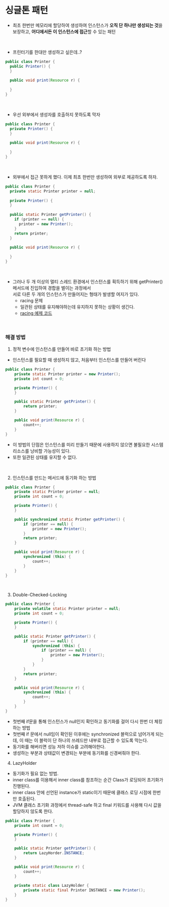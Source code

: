 # 싱글톤 패턴
- 최초 한번만 메모리에 할당하여 생성하여 인스턴스가 **오직 단 하나만 생성되는 것**을 보장하고, **어디에서든 이 인스턴스에 접근**할 수 있는 패턴

<br>

- 프린터기를 한대만 생성하고 싶은데..?
```java
public class Printer {
  public Printer() {
  }
  
  public void print(Resource r) {
    
  }
}
```

<br>

- 우선 외부에서 생성자를 호출하지 못하도록 막자

```java
public class Printer {
  private Printer() {
  }
  
  public void print(Resource r) {
    
  }
}
```

<br>

- 외부에서 접근 못하게 했다. 이제 최초 한번만 생성하여 외부로 제공하도록 하자.

```java
public class Printer {
  private static Printer printer = null;
  
  private Printer() {
  }
  
  public static Printer getPrinter() {
    if (printer == null) {
      printer = new Printer();
    }
    return printer;
  }
  
  public void print(Resource r) {
    
  }
}
```

<br>

- 그러나 두 개 이상의 멀티 스레드 환경에서 인스턴스를 획득하기 위해 getPrinter()메서드에 진입하여 경합을 벌이는 과정에서 <br>
서로 다른 두 개의 인스턴스가 만들어지는 형태가 발생할 여지가 있다.
  - racing 문제
  - 일관된 상태를 유지해야하는데 유지하지 못하는 상황이 생긴다.
  - [racing 예제 코드](./example/racing)

<br>

### 해결 방법
1. 정적 변수에 인스턴스를 만들어 바로 초기화 하는 방법
- 인스턴스를 필요할 때 생성하지 않고, 처음부터 인스턴스를 만들어 버린다
```java
public class Printer {
    private static Printer printer = new Printer();
    private int count = 0;

    private Printer() {
    }

    public static Printer getPrinter() {
        return printer;
    }

    public void print(Resource r) {
        count++;
    }
}
```
- 이 방법의 단점은 인스턴스를 미리 만들기 때문에 사용하지 않으면 불필요한 시스템 리소스를 낭비할 가능성이 있다.
- 또한 일관된 상태를 유지할 수 없다.

<br>

2. 인스턴스를 만드는 메서드에 동기화 하는 방법
```java
public class Printer {
    private static Printer printer = null;
    private int count = 0;

    private Printer() {
    }

    public synchronized static Printer getPrinter() {
        if (printer == null) {
            printer = new Printer();
        }
        return printer;
    }

    public void print(Resource r) {
        synchronized (this) {
            count++;    
        }
    }
}
```

<br>

3. Double-Checked-Locking
```java
public class Printer {
    private volatile static Printer printer = null;
    private int count = 0;

    private Printer() {
    }

    public static Printer getPrinter() {
        if (printer == null) {
            synchronized (this) {
                if (printer == null) {
                    printer = new Printer();        
                }
            }
        }
        return printer;
    }

    public void print(Resource r) {
        synchronized (this) {
            count++;    
        }
    }
}
```
- 첫번째 if문을 통해 인스턴스가 null인지 확인하고 동기화를 걸어 다시 한번 더 체킹하는 방법
- 첫번째 if 문에서 null임이 확인된 이후에는 synchronized 블럭으로 넘어가게 되는데, 이 때는 이 블럭이 단 하나의 쓰레드만 내부로 접근할 수 있도록 막는다.
- 동기화를 해버리면 성능 저하 이슈를 고려해야한다.
- 생성하는 부분과 상태값이 변경되는 부분에 동기화를 신경써줘야 한다.

4. LazyHolder
- 동기화가 필요 없는 방법.
- inner class를 이용해서 inner class를 참조하는 순간 Class가 로딩되어 초기화가 진행된다.
- inner class 안에 선언된 instance가 static이기 때문에 클래스 로딩 시점에 한번만 호출된다.
- JVM 클래스 초기화 과정에서 thread-safe 하고 final 키워드를 사용해 다시 값을 할당하지 않도록 한다.

```java
public class Printer {
    private int count = 0;

    private Printer() {
    }

    public static Printer getPrinter() {
        return LazyHorder.INSTANCE;
    }

    public void print(Resource r) {
        count++;
    }
    
    private static class LazyHolder {
        private static final Printer INSTANCE = new Printer();
    }
}
```
